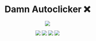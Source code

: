 <h1 align="center">
  Damn Autoclicker ❌
</h1>

<p align="center"> 
  <kbd>
<img src="https://cdn.discordapp.com/attachments/953748242481418362/997119457568759828/d100e352f1e7985fd6d7b924ea49cbaa.jpg">
  </kbd>
</p>
<p align="center">
  <img src="https://img.shields.io/github/languages/top/dev-hyns/damn-autoclicker?style=flat-square">
  <img src="https://img.shields.io/github/last-commit/dev-hyns/damn-autoclicker?style=flat-square">
  <img src="https://img.shields.io/github/stars/dev-hyns/damn-autoclicker?color=%02B039&label=Stars&style=flat-square">
  <img src="https://img.shields.io/github/forks/dev-hyns/damn-autoclicker?color=%02B039&label=Forks&style=flat-square">
</p>
